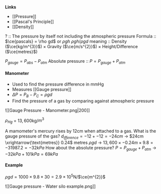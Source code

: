 **Links**
- [[Pressure]] 
- [[Pascal's Principle]] 
- [[Density]] 

? :: The pressure by itself not including the atmospheric pressure
Formula :: $\ce{pascals} = \rho gd$ or $\rho g h$
$\rho g h$/$\rho gd$ meaning :: Density ($\ce{kg/m^{3}}$) $\times$ Gravity ($\ce{m/s^{2}}$) $\times$ Height/Difference ($\ce{metres}$)

$P_{gauge} = P_{abs} - P_{atm}$
Absolute pressure :: $P = P_{gauge} + P_{atm}$

#### Manometer
- Used to find the pressure difference in mmHg
- Measures [[Gauge pressure]] 
- $\Delta P = P_{B} - P_{C} = \rho gd$
- Find the pressure of a gas by comparing against atmospheric pressure

![[Gauge Pressure - Manometer.png|200]]

$\rho_{Hg}$  = $13,600$kg/$m^{3}$

A mamometer's mercury rises by 12cm when attached to a gas. What is the gauge pressure of the gas?
$d_{ifference} = -12 + -12 = -24cm$
-> $24cm \xrightarrow{\text{metres}} 0.24$ metres
$\rho g d$
-> $13,600 \times -0.24m \times 9.8 = -31987.2 = -32kPa$
How about the absolute pressure?
$P = P_{gauge} + P_{atm}$
-> $-32kPa + 101kPa = 69kPa$



#### Example
$\rho gd = 1000 \times 9.8 \times 30 = 2.9 \times 10^{5}$N/$\ce{m^{2}}$

![[Gauge pressure - Water silo example.png]]